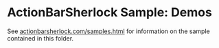 ActionBarSherlock Sample: Demos
===============================

See [actionbarsherlock.com/samples.html][1] for information on the sample
contained in this folder.







 [1]: http://actionbarsherlock.com/samples.html
